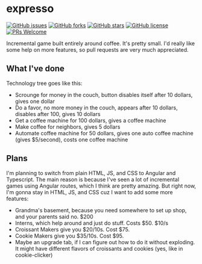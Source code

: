 # expresso

[![GitHub issues](https://img.shields.io/github/issues/Shrubhog/expresso.svg)](https://github.com/Shrubhog/expresso/issues) 
[![GitHub forks](https://img.shields.io/github/forks/Shrubhog/expresso.svg)](https://github.com/Shrubhog/expresso/network)
[![GitHub stars](https://img.shields.io/github/stars/Shrubhog/expresso.svg)](https://github.com/Shrubhog/expresso/stargazers)
[![GitHub license](https://img.shields.io/github/license/Shrubhog/expresso.svg)](https://github.com/Shrubhog/expresso/blob/master/LICENSE) [![PRs Welcome](https://img.shields.io/badge/PRs-welcome-brightgreen.svg?style=flat-square)](http://makeapullrequest.com)


Incremental game built entirely around coffee. It's pretty small. I'd really like some help on more features, so pull requests are very much appreciated.

## What I've done
Technology tree goes like this:
* Scrounge for money in the couch, button disables itself after 10 dollars, gives one dollar
* Do a favor, no more money in the couch, appears after 10 dollars, disables after 100, gives 10 dollars
* Get a coffee machine for 100 dollars, gives a coffee machine
* Make coffee for neighbors, gives 5 dollars
* Automate coffee machine for 50 dollars, gives one auto coffee machine (gives $5/second), costs one coffee machine
## Plans
I'm planning to switch from plain HTML, JS, and CSS to Angular and Typescript.
The main reason is because I've seen a lot of incremental games using Angular routes, which I think are pretty amazing.
But right now, I'm gonna stay in HTML, JS, and CSS cuz I want to add some more features:
* Grandma's basement, because you need somewhere to set up shop, and your parents said no. $200
* Interns, which help around and just do stuff. Costs $50. $10/s
* Croissant Makers give you $20/10s. Cost $75.
* Cookie Makers give you $35/10s. Cost $95.
* Maybe an upgrade tab, if I can figure out how to do it without exploding. It might have different flavors of croissants and cookies (yes, like in cookie-clicker)
